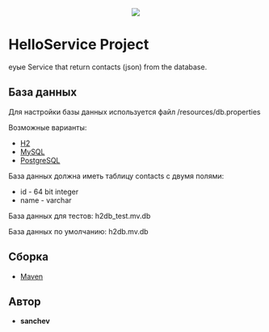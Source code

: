 <p align="center">
<a href="https://travis-ci.org/sanchev/helloservice"><img src="https://travis-ci.org/sanchev/helloservice.svg?branch=master"><alt="Build Status"></a>
</p>

# HelloService Project
еуые
Service that return contacts (json) from the database.

## База данных

Для настройки базы данных используется файл /resources/db.properties

Возможные варианты:
* [H2](https://h2database.com/)
* [MySQL](https://www.mysql.com/)
* [PostgreSQL](https://www.postgresql.org/)

База данных должна иметь таблицу contacts с двумя полями:
* id - 64 bit integer
* name - varchar

База данных для тестов: h2db_test.mv.db

База данных по умолчанию: h2db.mv.db

## Сборка

* [Maven](https://maven.apache.org/)

## Автор

* **sanchev**
